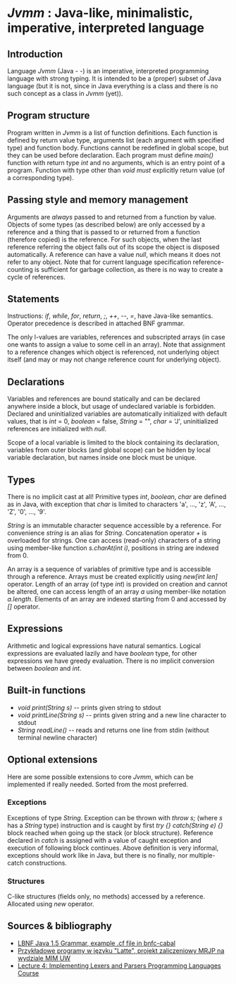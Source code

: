 *Jvmm* : Java-like, minimalistic, imperative, interpreted language
==================================================================

Introduction
------------
Language *Jvmm* (Java - -) is an imperative, interpreted programming language
with strong typing. It is intended to be a (proper) subset of Java language
(but it is not, since in Java everything is a class and there is no such
concept as a class in *Jvmm* (yet)).

Program structure
-----------------
Program written in *Jvmm* is a list of function definitions. Each function is
defined by return value type, arguments list (each argument with specified
type) and function body. Functions cannot be redefined in global scope, but
they can be used before declaration. Each program must define _main()_ function
with return type _int_ and no arguments, which is an entry point of a program.
Function with type other than _void_ *must* explicitly return value (of a
corresponding type).

Passing style and memory management
-----------------------------------
Arguments are *always* passed to and returned from a function by value.
Objects of some types (as described below) are only accessed by a reference
and a thing that is passed to or returned from a function (therefore copied) is
the reference. For such objects, when the last reference referring the object
falls out of its scope the object is disposed automatically.
A reference can have a value _null_, which means it does not refer to any object.
Note that for current language specification reference-counting is sufficient
for garbage collection, as there is no way to create a cycle of references.

Statements
----------
Instructions: _if_, _while_, _for_, _return_, _;_, _++_, _--_, _=_, have
Java-like semantics. Operator precedence is described in attached BNF grammar.

The only l-values are variables, references and subscripted arrays (in case one
wants to assign a value to some cell in an array). Note that assignment to a
reference changes which object is referenced, not underlying object itself (and
may or may not change reference count for underlying object).

Declarations
------------
Variables and references are bound statically and can be declared anywhere
inside a block, but usage of undeclared variable is forbidden. Declared and
uninitialized variables are automatically initialized with default values, that
is _int_ = 0, _boolean_ = false, _String_ = "", _char_ = 'J', uninitialized
references are initialized with _null_.

Scope of a local variable is limited to the block containing its declaration,
variables from outer blocks (and global scope) can be hidden by local variable
declaration, but names inside one block must be unique.

Types
-----
There is no implicit cast at all! Primitive types _int_, _boolean_, _char_ are
defined as in Java, with exception that _char_ is limited to characters 'a',
..., 'z', 'A', ..., 'Z', '0', ..., '9'.

_String_ is an immutable character sequence accessible by a reference.
For convenience _string_ is an alias for _String_. Concatenation operator _+_
is overloaded for strings. One can access (read-only) characters of a string
using member-like function _s.charAt(int i)_, positions in string are indexed
from 0.

An array is a sequence of variables of primitive type and is accessible through
a reference. Arrays must be created explicitly using _new[int len]_ operator.
Length of an array (of type _int_) is provided on creation and cannot be
altered, one can access length of an array _a_ using member-like notation
_a.length_. Elements of an array are indexed starting from 0 and accessed by
_[]_ operator.

Expressions
-----------
Arithmetic and logical expressions have natural semantics. Logical expressions
are evaluated lazily and have _boolean_ type, for other expressions we have
greedy evaluation. There is no implicit conversion between _boolean_ and _int_.

Built-in functions
------------------
- _void print(String s)_ -- prints given string to stdout
- _void printLine(String s)_ -- prints given string and a new line character to stdout
- _String readLine()_ -- reads and returns one line from stdin (without terminal newline character)

Optional extensions
-------------------
Here are some possible extensions to core *Jvmm*, which can be implemented if
really needed. Sorted from the most preferred.

### Exceptions
Exceptions of type _String_. Exception can be thrown with _throw s;_ (where _s_
has a _String_ type) instruction and is caught by first _try {} catch(String e)
{}_ block reached when going up the stack (or block structure). Reference
declared in _catch_ is assigned with a value of caught exception and execution
of following block continues. Above definition is very informal, exceptions
should work like in Java, but there is no finally, nor multiple-catch
constructions.

### Structures
C-like structures (fields only, no methods) accessed by a reference. Allocated
using _new_ operator.

Sources & bibliography
----------------------
- [LBNF Java 1.5 Grammar, example .cf file in
  bnfc-cabal](https://bnfc-cabal.googlecode.com/svn-history/r2/trunk/Examples/java.cf)
- [Przykładowe programy w języku "Latte", projekt zaliczeniowy MRJP na wydziale
  MIM UW](http://www.mimuw.edu.pl/~ben/Zajecia/Mrj2012/Latte/)
- [Lecture 4: Implementing Lexers and Parsers Programming Languages
  Course](http://www.cse.chalmers.se/edu/year/2011/course/TIN321/lectures/proglang-04.html)

